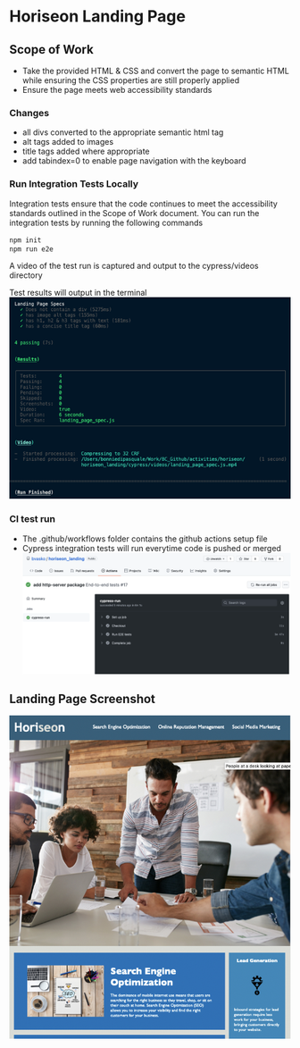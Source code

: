 # Horiseon Landing Page

## Scope of Work
 - Take the provided HTML & CSS and convert the page to semantic HTML while ensuring the CSS properties are still properly applied
 - Ensure the page meets web accessibility standards

### Changes
- all divs converted to the appropriate semantic html tag
- alt tags added to images
- title tags added where appropriate
- add tabindex=0 to enable page navigation with the keyboard

### Run Integration Tests Locally
Integration tests ensure that the code continues to meet the accessibility standards outlined in the Scope of Work document.
You can run the integration tests by running the following commands
```
npm init
npm run e2e
```
A video of the test run is captured and output to the cypress/videos directory

Test results will output in the terminal 
![test results](assets/images/screenshot2.png)

### CI test run
- The .github/workflows folder contains the github actions setup file
- Cypress integration tests will run everytime code is pushed or merged
![test results](assets/images/screenshot3.png)
## Landing Page Screenshot
![screenshot](assets/images/screenshot.jpg)
